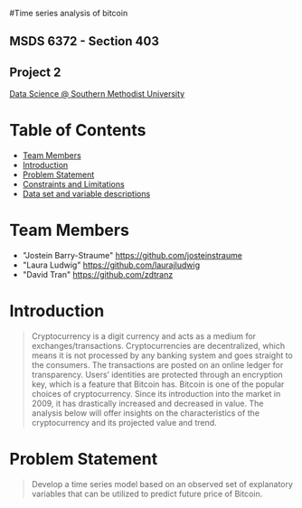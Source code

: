#Time series analysis of bitcoin
## MSDS 6372 - Section 403
## Project 2

[Data Science @ Southern Methodist University](https://datascience.smu.edu/)

# Table of Contents
* [Team Members](#team-members)
* [Introduction](#introduction)
* [Problem Statement](#problem-statement)
* [Constraints and Limitations](#constraints)
* [Data set and variable descriptions](#descriptions)

# <a name="team-members"></a>Team Members
* "Jostein Barry-Straume" <https://github.com/josteinstraume>
* "Laura Ludwig" <https://github.com/laurajludwig>
* "David Tran" <https://github.com/zdtranz>

# <a name="introduction"></a>Introduction
> Cryptocurrency is a digit currency and acts as a medium for exchanges/transactions. Cryptocurrencies are decentralized, which means it is not processed by any banking system and goes straight to the consumers. The transactions are posted on an online ledger for transparency. Users’ identities are protected through an encryption key, which is a feature that Bitcoin has.
> Bitcoin is one of the popular choices of cryptocurrency. Since its introduction into the market in 2009, it has drastically increased and decreased in value. The analysis below will offer insights on the characteristics of the cryptocurrency and its projected value and trend.

# <a name="problem-statement"></a>Problem Statement
> Develop a time series model based on an observed set of explanatory variables that can be utilized to predict future price of Bitcoin.
